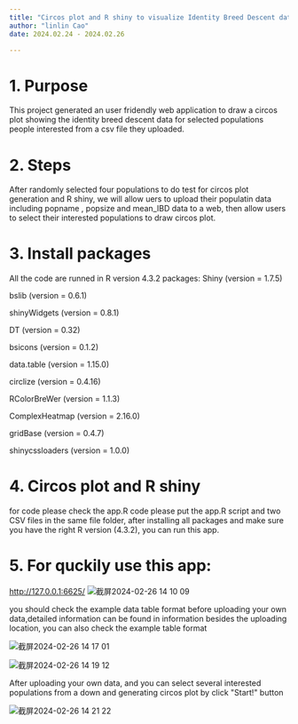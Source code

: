 ```yaml
---
title: "Circos plot and R shiny to visualize Identity Breed Descent data for interested populations "
author: "linlin Cao"
date: 2024.02.24 - 2024.02.26

---
```


# 1. Purpose 
This project generated an user fridendly web application to draw a circos plot showing the identity breed descent data for 
selected populations people interested from a csv file they uploaded.

# 2. Steps
After randomly selected four populations to do test for circos plot generation and R shiny, we will allow uers to upload 
their populatin data including popname , popsize and mean_IBD data to a web, then allow users to select their interested populations to draw circos plot.

# 3. Install packages
All the code are runned in R version 4.3.2
packages: 
Shiny (version = 1.7.5)

bslib (version = 0.6.1)

shinyWidgets (version = 0.8.1)

DT (version = 0.32)

bsicons (version = 0.1.2)

data.table (version = 1.15.0)

circlize (version = 0.4.16)

RColorBreWer (version = 1.1.3)

ComplexHeatmap (version = 2.16.0)

gridBase (version = 0.4.7)

shinycssloaders (version = 1.0.0)


# 4. Circos plot and R shiny
for code please check the app.R code 
please put the app.R script and two CSV files in the same file folder, after installing all packages and make sure you have the right R version (4.3.2), you can run this app.

# 5. For quckily use this app: 
http://127.0.0.1:6625/
![截屏2024-02-26 14 10 09](https://github.com/linlincao22/binp29_popgenetics_assignment/assets/112622493/3d6d4ed9-e2c7-48a4-8e39-0cc30b948f0d)





you should check the example data table format before uploading your own data,detailed information can be found in information besides the uploading location, you can also check the example table format

![截屏2024-02-26 14 17 01](https://github.com/linlincao22/binp29_popgenetics_assignment/assets/112622493/3468fdd1-638d-4603-b6d8-ccd9b9bbafa9)

![截屏2024-02-26 14 19 12](https://github.com/linlincao22/binp29_popgenetics_assignment/assets/112622493/ad85784a-b898-47cd-ad19-b59d2f204a7c)




After uploading your own data, and you can select several interested populations from a down and generating circos plot by click "Start!" button

![截屏2024-02-26 14 21 22](https://github.com/linlincao22/binp29_popgenetics_assignment/assets/112622493/e6ed2ee9-357c-474b-8817-a52d06d1f269)



